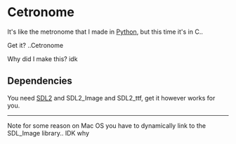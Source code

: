 # Cetronome

It's like the metronome that I made in [Python](https://github.com/joshnsolomon/metronome), but this time it's in C..

Get it? ..Cetronome

Why did I make this? idk

## Dependencies

You need [SDL2](https://wiki.libsdl.org/SDL2/Installation) and SDL2_Image and SDL2_ttf, get it however works for you.

___
Note for some reason on Mac OS you have to dynamically link to the SDL_Image library.. IDK why

